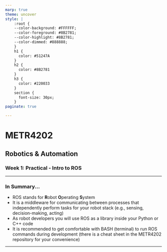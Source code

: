 ```yaml
---
marp: true
theme: uncover
style: |
    :root {
    --color-background: #FFFFFF;
    --color-foreground: #8B2781;
    --color-highlight: #8B2781;
    --color-dimmed: #888888;
    }
    h1 {
      color: #51247A
    }
    h2 {
      color: #8B2781
    }
    h3 {
      color: #220033
    }
    section {
      font-size: 30px;
    }
paginate: true

---
```


# METR4202
## Robotics & Automation
### Week 1: Practical - Intro to ROS

---

### In Summary...
- ROS stands for **R**obot **O**perating **S**ystem
- It is a middleware for communicating between processes that independently perform tasks for your robot stack (e.g., sensing, decision-making, acting)
- As robot developers you will use ROS as a library inside your Python or C++ code
- It is recommended to get comfortable with BASH (terminal) to run ROS commands during development (there is a cheat sheet in the METR4202 repository for your convenience)

---

